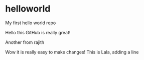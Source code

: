 # helloworld
My first hello world repo

Hello this GitHub is really great!

Another from rajith

Wow it is really easy to make changes!
This is Lala, adding a line 

